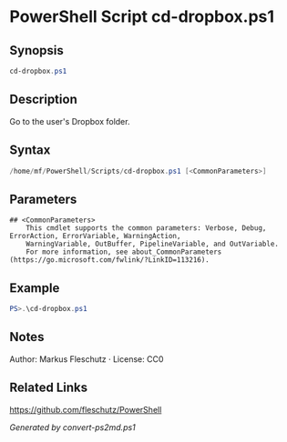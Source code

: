 # PowerShell Script cd-dropbox.ps1

## Synopsis
```powershell
cd-dropbox.ps1
```

## Description
Go to the user's Dropbox folder.

## Syntax
```powershell
/home/mf/PowerShell/Scripts/cd-dropbox.ps1 [<CommonParameters>]
```

## Parameters

```
## <CommonParameters>
    This cmdlet supports the common parameters: Verbose, Debug, ErrorAction, ErrorVariable, WarningAction, 
    WarningVariable, OutBuffer, PipelineVariable, and OutVariable.
    For more information, see about_CommonParameters (https://go.microsoft.com/fwlink/?LinkID=113216).
```

## Example
```powershell
PS>.\cd-dropbox.ps1
```


## Notes
Author: Markus Fleschutz · License: CC0

## Related Links
https://github.com/fleschutz/PowerShell

*Generated by convert-ps2md.ps1*
